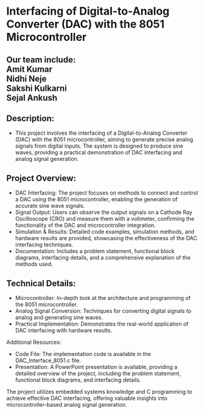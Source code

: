 # Interfacing of Digital-to-Analog Converter (DAC) with the 8051 Microcontroller
## **Our team include**:<br> Amit Kumar<br> Nidhi Neje<br> Sakshi Kulkarni<br> Sejal Ankush

## Description:
- This project involves the interfacing of a Digital-to-Analog Converter (DAC) with the 8051 microcontroller, aiming to generate precise analog signals from digital inputs. The system is designed to produce sine waves, providing a practical demonstration of DAC interfacing and analog signal generation.

## Project Overview:

- DAC Interfacing: The project focuses on methods to connect and control a DAC using the 8051 microcontroller, enabling the generation of accurate sine wave signals.
- Signal Output: Users can observe the output signals on a Cathode Ray Oscilloscope (CRO) and measure them with a voltmeter, confirming the functionality of the DAC and microcontroller integration.
- Simulation & Results: Detailed code examples, simulation methods, and hardware results are provided, showcasing the effectiveness of the DAC interfacing techniques.
- Documentation: Includes a problem statement, functional block diagrams, interfacing details, and a comprehensive explanation of the methods used.
## Technical Details:

- Microcontroller: In-depth look at the architecture and programming of the 8051 microcontroller.
- Analog Signal Conversion: Techniques for converting digital signals to analog and generating sine waves.
- Practical Implementation: Demonstrates the real-world application of DAC interfacing with hardware results.

Additional Resources:

- Code File: The implementation code is available in the DAC_Interface_8051.c file.
- Presentation: A PowerPoint presentation is available, providing a detailed overview of the project, including the problem statement, functional block diagrams, and interfacing details.

The project utilizes embedded systems knowledge and C programming to achieve effective DAC interfacing, offering valuable insights into microcontroller-based analog signal generation.

